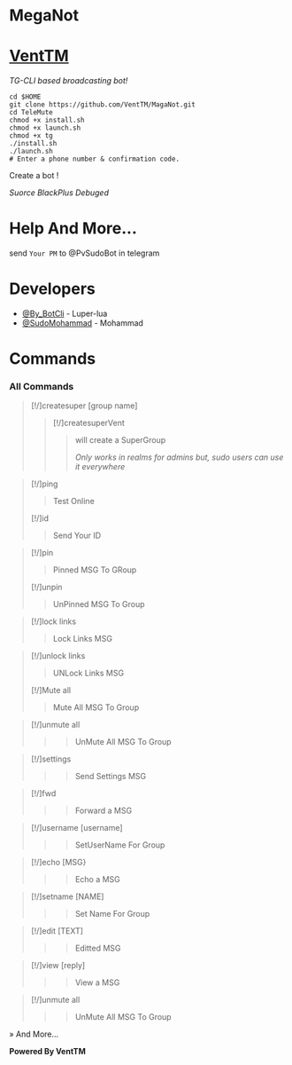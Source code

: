 # MegaNot

# [VentTM](https://github.com/VentTM/MegaNot)

*TG-CLI based broadcasting bot!*

```
cd $HOME
git clone https://github.com/VentTM/MagaNot.git
cd TeleMute
chmod +x install.sh
chmod +x launch.sh
chmod +x tg
./install.sh
./launch.sh
# Enter a phone number & confirmation code.
```
Create a bot !

*Suorce BlackPlus Debuged*

# Help And More...
send ```Your PM``` to @PvSudoBot in telegram

# Developers
* [@By_BotCli](https://telegram.me/@By_BotCli) - Luper-lua
* [@SudoMohammad](https://telegram.me/SudoMohammad) - Mohammad

# Commands

### All Commands

>[!/]createsuper [group name]
>
>>[!/]createsuperVent
>>>will create a SuperGroup
>>>
>>>_Only works in realms for admins but, sudo users can use it everywhere_

>[!/]ping
>>Test Online
>
>[!/]id
>>Send Your ID


>[!/]pin
>>Pinned MSG To GRoup
>
>[!/]unpin
>>UnPinned MSG To Group

>[!/]lock links
>>Lock Links MSG

>[!/]unlock links
>>UNLock Links MSG
>
>[!/]Mute all
>>Mute All MSG To Group


> [!/]unmute all 
>>>UnMute All MSG To Group

> [!/]settings
>>>Send Settings MSG

> [!/]fwd
>>>Forward a MSG

> [!/]username [username]
>>>SetUserName For Group

> [!/]echo [MSG}
>>>Echo a MSG

> [!/]setname [NAME]
>>>Set Name For Group

> [!/]edit [TEXT]
>>>Editted MSG

> [!/]view [reply]
>>>View a MSG

> [!/]unmute all 
>>>UnMute All MSG To Group

» And More...

<b>Powered By VentTM</b>

